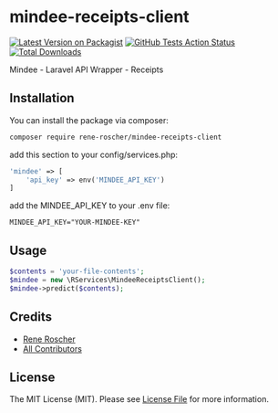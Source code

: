 # mindee-receipts-client

[![Latest Version on Packagist](https://img.shields.io/packagist/v/rene-roscher/mindee-receipts-client.svg?style=flat-square)](https://packagist.org/packages/rene-roscher/mindee-receipts-client)
[![GitHub Tests Action Status](https://img.shields.io/github/workflow/status/rene-roscher/mindee-receipts-client/run-tests?label=tests)](https://github.com/rene-roscher/mindee-receipts-client/actions?query=workflow%3ATests+branch%3Amaster)
[![Total Downloads](https://img.shields.io/packagist/dt/rene-roscher/mindee-receipts-client.svg?style=flat-square)](https://packagist.org/packages/rene-roscher/mindee-receipts-client)


Mindee - Laravel API Wrapper - Receipts

## Installation

You can install the package via composer:

```bash
composer require rene-roscher/mindee-receipts-client
```

add this section to your config/services.php:

```php
'mindee' => [
    'api_key' => env('MINDEE_API_KEY')
]
```

add the MINDEE_API_KEY to your .env file:

```dotenv
MINDEE_API_KEY="YOUR-MINDEE-KEY"
```

## Usage

```php
$contents = 'your-file-contents';
$mindee = new \RServices\MindeeReceiptsClient();
$mindee->predict($contents);
```

## Credits

- [Rene Roscher](https://github.com/Rene-Roscher)
- [All Contributors](../../contributors)

## License

The MIT License (MIT). Please see [License File](LICENSE.md) for more information.
